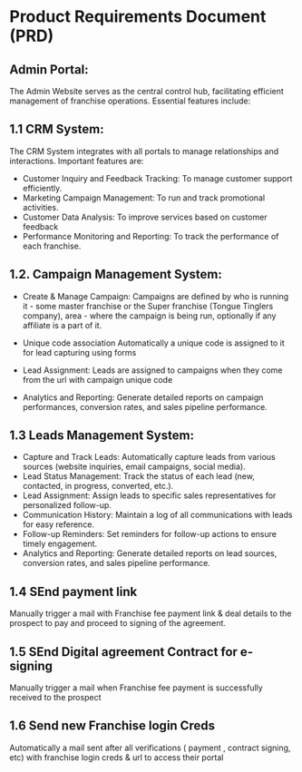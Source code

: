 # Product Requirements Document (PRD)
## Admin Portal:
The Admin Website serves as the central control hub, facilitating efficient
management of franchise operations. Essential features include:
## 1.1 CRM System:
The CRM System integrates with all portals to manage relationships and
interactions. Important features are:
* Customer Inquiry and Feedback Tracking:
To manage customer support efficiently.
* Marketing Campaign Management:
To run and track promotional activities.
* Customer Data Analysis:
To improve services based on customer feedback
* Performance Monitoring and Reporting:
To track the performance of each franchise.
## 1.2. Campaign Management System:
* Create &amp; Manage Campaign:
Campaigns are defined by who is running it - some master franchise or the
Super franchise (Tongue Tinglers company), area - where the campaign is
being run, optionally if any affiliate is a part of it.

* Unique code association
Automatically a unique code is assigned to it for lead capturing using forms
* Lead Assignment:
Leads are assigned to campaigns when they come from the url with
campaign unique code
* Analytics and Reporting:
Generate detailed reports on campaign performances, conversion rates, and
sales pipeline performance.

## 1.3 Leads Management System:
* Capture and Track Leads:
Automatically capture leads from various sources (website inquiries, email
campaigns, social media).
* Lead Status Management:
Track the status of each lead (new, contacted, in progress, converted, etc.).
* Lead Assignment:
Assign leads to specific sales representatives for personalized follow-up.
* Communication History:
Maintain a log of all communications with leads for easy reference.
* Follow-up Reminders:
Set reminders for follow-up actions to ensure timely engagement.
* Analytics and Reporting:
Generate detailed reports on lead sources, conversion rates, and sales pipeline
performance.
## 1.4 SEnd payment link
Manually trigger a mail with Franchise fee payment link &amp; deal details to the
prospect to pay and proceed to signing of the agreement.
## 1.5 SEnd Digital agreement Contract for e-signing
Manually trigger a mail when Franchise fee payment is successfully received to the
prospect
## 1.6 Send new Franchise login Creds
Automatically a mail sent after all verifications ( payment , contract signing, etc) with
franchise login creds &amp; url to access their portal